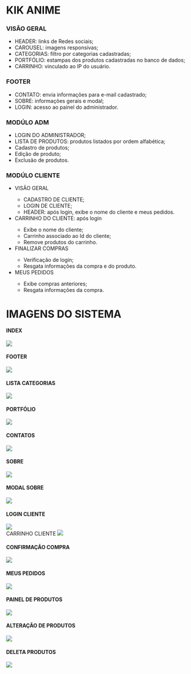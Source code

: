 <h1> KIK ANIME </h1>

<h3> VISÃO GERAL</h3>
<ul>
    <li> HEADER: links de Redes sociais; </li>
    <li> CAROUSEL: imagens responsivas; </li>
    <li> CATEGORIAS: filtro por categorias cadastradas; </li>
    <li> PORTFÓLIO: estampas dos produtos cadastradas no banco de dados; </li>
    <li> CARRINHO: vinculado ao IP do usuário. </li> 
</ul>

<h3> FOOTER </h3>
<ul>
    <li> CONTATO: envia informações para e-mail cadastrado; </li>
    <li> SOBRE: informações gerais e modal; </li>
    <li> LOGIN: acesso ao painel do administrador. </li>
</ul>

<h3> MODÚLO ADM </h3>
<ul>
    <li> LOGIN  DO ADMINISTRADOR; </li>
    <li> LISTA DE PRODUTOS: produtos listados por ordem alfabética; </li>
    <li> Cadastro de produtos; </li>
    <li> Edição de produto; </li>
    <li> Exclusão de produtos.</li>
</ul>

<h3> MODÚLO CLIENTE </h3>
<ul>
    <li> VISÃO GERAL </li>
    <ul>
    <li> CADASTRO DE CLIENTE; </li>
    <li> LOGIN DE CLIENTE; </li>
    <li> HEADER: após login, exibe o nome do cliente e meus pedidos.</li> 
    </ul>
    <li> CARRINHO DO CLIENTE: após login </li>
    <ul>
    <li> Exibe o nome do cliente; </li>
    <li> Carrinho associado ao Id do cliente; </li>
    <li> Remove produtos do carrinho. </li>
    </ul>
    <li> FINALIZAR COMPRAS </li>
    <ul>
    <li> Verificação de login; </li>
    <li> Resgata informações da compra e do produto. </li>
    </ul>
    <li> MEUS PEDIDOS </li>
    <ul>
    <li> Exibe compras anteriores; </li>
    <li> Resgata informações da compra. </li>
    </ul>
</ul>
  
<h1> IMAGENS DO SISTEMA </h1>
<h4> INDEX </h4>
<img src="img-system/1.png">
<br>
<h4> FOOTER </h4>
<img src="img-system/2.png">
<br>
<h4> LISTA CATEGORIAS </h4>
<img src="img-system/3.png">
<br>
<h4> PORTFÓLIO </h4>
<img src="img-system/4.png">
<br>
<h4> CONTATOS </h4>
<img src="img-system/5.png">
<br>
<h4> SOBRE </h4>
<img src="img-system/6.png">
<br>
<h4> MODAL SOBRE </h4>
<img src="img-system/7.png">
<br>
<h4> LOGIN CLIENTE </h4>
<img src="img-system/8.png">
<br
<h4> CARRINHO CLIENTE </h4>
<img src="img-system/9.png">
<br>
<h4> CONFIRMAÇÃO COMPRA </h4>
<img src="img-system/10.png">
<br>
<h4> MEUS PEDIDOS </h4>
<img src="img-system/11.png">
<br>
<h4> PAINEL DE PRODUTOS </h4>
<img src="img-system/12.png">
<br>
<h4> ALTERAÇÃO DE PRODUTOS </h4>
<img src="img-system/13.png">
<br>
<h4> DELETA PRODUTOS </h4>
<img src="img-system/14.png">
